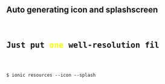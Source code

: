 <h2>Auto generating icon and splashscreen</h2>

<pre style="width:80%;margin-top:40px">
<h2>Just put <b style="color:yellow">one</b> well-resolution file under the root/resources folder.</h2>
<code data-trim contenteditable class="js vbnet code-larger">

$ ionic resources --icon --splash

</code>
<!-- 
<h2>There is a great app called <b>Ionic View</b>:</h2>
<code data-trim contenteditable class="js vbnet code-larger">

$ ionic upload
$ ionic share [EMAIL]

</code>

<code data-trim contenteditable class="js vbnet code-larger">

$ ionic package debug android

</code> -->

</pre>

